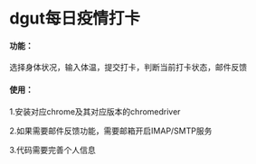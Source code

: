 # dgut每日疫情打卡

#### 功能：

选择身体状况，输入体温，提交打卡，判断当前打卡状态，邮件反馈

#### 使用：

1.安装对应chrome及其对应版本的chromedriver

2.如果需要邮件反馈功能，需要邮箱开启IMAP/SMTP服务

3.代码需要完善个人信息



